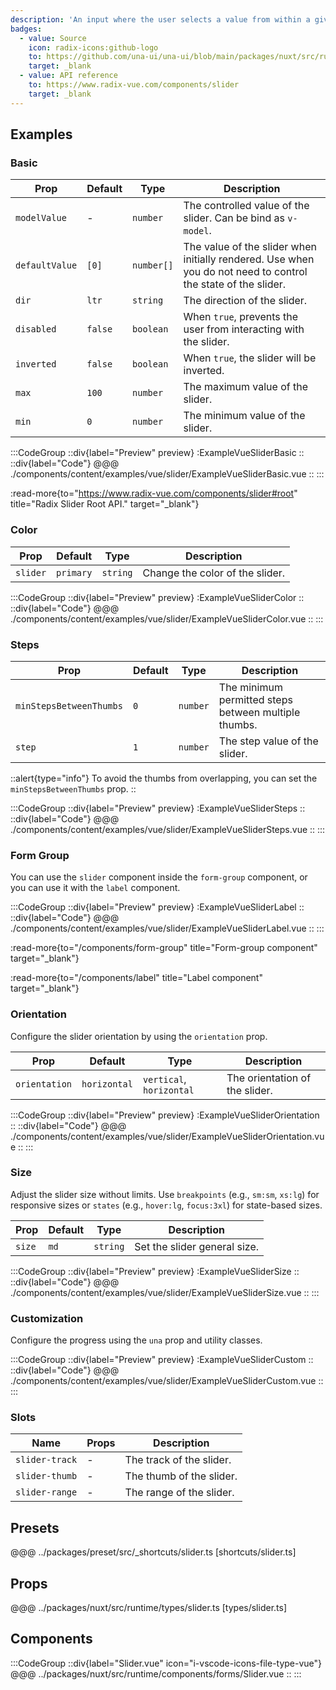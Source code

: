 ```yaml
---
description: 'An input where the user selects a value from within a given range.'
badges:
  - value: Source
    icon: radix-icons:github-logo
    to: https://github.com/una-ui/una-ui/blob/main/packages/nuxt/src/runtime/components/forms/Slider.vue
    target: _blank
  - value: API reference
    to: https://www.radix-vue.com/components/slider
    target: _blank
---
```


## Examples

### Basic

| Prop                    | Default | Type       | Description                                                                                                   |
| ----------------------- | ------- | ---------- | ------------------------------------------------------------------------------------------------------------- |
| `modelValue`            | -       | `number`   | The controlled value of the slider. Can be bind as `v-model`.                                                 |
| `defaultValue`          | `[0]`   | `number[]` | The value of the slider when initially rendered. Use when you do not need to control the state of the slider. |
| `dir`                   | `ltr`   | `string`   | The direction of the slider.                                                                                  |
| `disabled`              | `false` | `boolean`  | When `true`, prevents the user from interacting with the slider.                                              |
| `inverted`              | `false` | `boolean`  | When `true`, the slider will be inverted.                                                                     |
| `max`                   | `100`   | `number`   | The maximum value of the slider.                                                                              |
| `min`                   | `0`     | `number`   | The minimum value of the slider.                                                                              |

:::CodeGroup
::div{label="Preview" preview}
  :ExampleVueSliderBasic
::
::div{label="Code"}
@@@ ./components/content/examples/vue/slider/ExampleVueSliderBasic.vue
::
:::

:read-more{to="https://www.radix-vue.com/components/slider#root" title="Radix Slider Root API." target="_blank"}

### Color

| Prop     | Default   | Type     | Description                     |
| -------- | --------- | -------- | ------------------------------- |
| `slider` | `primary` | `string` | Change the color of the slider. |

:::CodeGroup
::div{label="Preview" preview}
  :ExampleVueSliderColor
::
::div{label="Code"}
@@@ ./components/content/examples/vue/slider/ExampleVueSliderColor.vue
::
:::

### Steps

| Prop                    | Default | Type     | Description                                          |
| ----------------------- | ------- | -------- | ---------------------------------------------------- |
| `minStepsBetweenThumbs` | `0`     | `number` | The minimum permitted steps between multiple thumbs. |
| `step`                  | `1`     | `number` | The step value of the slider.                        |

::alert{type="info"}
To avoid the thumbs from overlapping, you can set the `minStepsBetweenThumbs` prop.
::

:::CodeGroup
::div{label="Preview" preview}
  :ExampleVueSliderSteps
::
::div{label="Code"}
@@@ ./components/content/examples/vue/slider/ExampleVueSliderSteps.vue
::
:::

### Form Group

You can use the `slider` component inside the `form-group` component, or you can use it with the `label` component.

:::CodeGroup
::div{label="Preview" preview}
  :ExampleVueSliderLabel
::
::div{label="Code"}
@@@ ./components/content/examples/vue/slider/ExampleVueSliderLabel.vue
::
:::

:read-more{to="/components/form-group" title="Form-group component" target="_blank"}

:read-more{to="/components/label" title="Label component" target="_blank"}

### Orientation

Configure the slider orientation by using the `orientation` prop.

| Prop          | Default      | Type                    | Description                    |
| ------------- | ------------ | ----------------------- | ------------------------------ |
| `orientation` | `horizontal` | `vertical`, `horizontal` | The orientation of the slider. |

:::CodeGroup
::div{label="Preview" preview}
  :ExampleVueSliderOrientation
::
::div{label="Code"}
@@@ ./components/content/examples/vue/slider/ExampleVueSliderOrientation.vue
::
:::

### Size

Adjust the slider size without limits. Use `breakpoints` (e.g., `sm:sm`, `xs:lg`) for responsive sizes or `states` (e.g., `hover:lg`, `focus:3xl`) for state-based sizes.

| Prop   | Default | Type     | Description                  |
| ------ | ------- | -------- | ---------------------------- |
| `size` | `md`    | `string` | Set the slider general size. |

:::CodeGroup
::div{label="Preview" preview}
  :ExampleVueSliderSize
::
::div{label="Code"}
@@@ ./components/content/examples/vue/slider/ExampleVueSliderSize.vue
::
:::

### Customization

Configure the progress using the `una` prop and utility classes.

:::CodeGroup
  ::div{label="Preview" preview}
    :ExampleVueSliderCustom
  ::
  ::div{label="Code"}
@@@ ./components/content/examples/vue/slider/ExampleVueSliderCustom.vue
  ::
:::

### Slots

| Name           | Props | Description              |
| -------------- | ----- | ------------------------ |
| `slider-track` | -     | The track of the slider. |
| `slider-thumb` | -     | The thumb of the slider. |
| `slider-range` | -     | The range of the slider. |

## Presets

@@@ ../packages/preset/src/_shortcuts/slider.ts [shortcuts/slider.ts]

## Props

@@@ ../packages/nuxt/src/runtime/types/slider.ts [types/slider.ts]

## Components

:::CodeGroup
::div{label="Slider.vue" icon="i-vscode-icons-file-type-vue"}
@@@ ../packages/nuxt/src/runtime/components/forms/Slider.vue
::
:::
